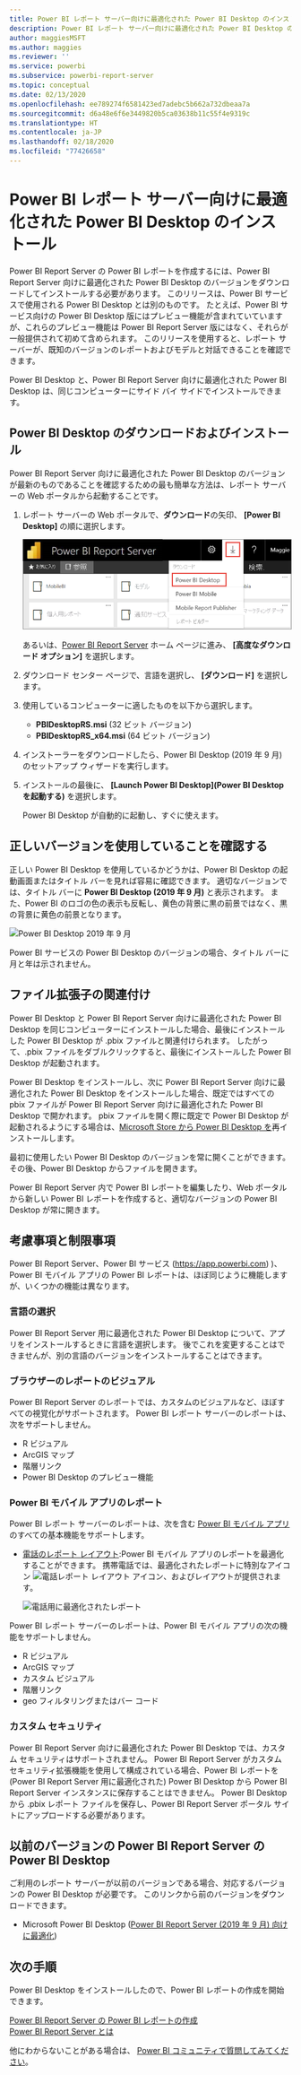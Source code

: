 ```yaml
---
title: Power BI レポート サーバー向けに最適化された Power BI Desktop のインストール
description: Power BI レポート サーバー向けに最適化された Power BI Desktop のインストール方法の詳細
author: maggiesMSFT
ms.author: maggies
ms.reviewer: ''
ms.service: powerbi
ms.subservice: powerbi-report-server
ms.topic: conceptual
ms.date: 02/13/2020
ms.openlocfilehash: ee789274f6581423ed7adebc5b662a732dbeaa7a
ms.sourcegitcommit: d6a48e6f6e3449820b5ca03638b11c55f4e9319c
ms.translationtype: HT
ms.contentlocale: ja-JP
ms.lasthandoff: 02/18/2020
ms.locfileid: "77426658"
---
```

# <a name="install-power-bi-desktop-optimized-for-power-bi-report-server"></a>Power BI レポート サーバー向けに最適化された Power BI Desktop のインストール

Power BI Report Server の Power BI レポートを作成するには、Power BI Report Server 向けに最適化された Power BI Desktop のバージョンをダウンロードしてインストールする必要があります。 このリリースは、Power BI サービスで使用される Power BI Desktop とは別のものです。 たとえば、Power BI サービス向けの Power BI Desktop 版にはプレビュー機能が含まれていていますが、これらのプレビュー機能は Power BI Report Server 版にはなく、それらが一般提供されて初めて含められます。 このリリースを使用すると、レポート サーバーが、既知のバージョンのレポートおよびモデルと対話できることを確認できます。 

Power BI Desktop と、Power BI Report Server 向けに最適化された Power BI Desktop は、同じコンピューターにサイド バイ サイドでインストールできます。

## <a name="download-and-install-power-bi-desktop"></a>Power BI Desktop のダウンロードおよびインストール

Power BI Report Server 向けに最適化された Power BI Desktop のバージョンが最新のものであることを確認するための最も簡単な方法は、レポート サーバーの Web ポータルから起動することです。

1. レポート サーバーの Web ポータルで、**ダウンロード**の矢印、 **[Power BI Desktop]** の順に選択します。

    ![Web ポータルから Power BI Desktop をダウンロードする](media/install-powerbi-desktop/report-server-download-web-portal.png)

    あるいは、[Power BI Report Server](https://powerbi.microsoft.com/report-server/) ホーム ページに進み、 **[高度なダウンロード オプション]** を選択します。

2. ダウンロード センター ページで、言語を選択し、 **[ダウンロード]** を選択します。

3. 使用しているコンピューターに適したものを以下から選択します。 

    - **PBIDesktopRS.msi** (32 ビット バージョン)
    - **PBIDesktopRS_x64.msi** (64 ビット バージョン)

1. インストーラーをダウンロードしたら、Power BI Desktop (2019 年 9 月) のセットアップ ウィザードを実行します。

2. インストールの最後に、 **[Launch Power BI Desktop]\(Power BI Desktop を起動する\)** を選択します。

    Power BI Desktop が自動的に起動し、すぐに使えます。

## <a name="verify-youre-using-the-correct-version"></a>正しいバージョンを使用していることを確認する
正しい Power BI Desktop を使用しているかどうかは、Power BI Desktop の起動画面またはタイトル バーを見れば容易に確認できます。 適切なバージョンでは、タイトル バーに **Power BI Desktop (2019 年 9 月)** と表示されます。 また、Power BI のロゴの色の表示も反転し、黄色の背景に黒の前景ではなく、黒の背景に黄色の前景となります。

![Power BI Desktop 2019 年 9 月](media/install-powerbi-desktop/power-bi-report-server-desktop-sept-2019.png)

Power BI サービスの Power BI Desktop のバージョンの場合、タイトル バーに月と年は示されません。

## <a name="file-extension-association"></a>ファイル拡張子の関連付け
Power BI Desktop と Power BI Report Server 向けに最適化された Power BI Desktop を同じコンピューターにインストールした場合、最後にインストールした Power BI Desktop が .pbix ファイルと関連付けられます。 したがって、.pbix ファイルをダブルクリックすると、最後にインストールした Power BI Desktop が起動されます。

Power BI Desktop をインストールし、次に Power BI Report Server 向けに最適化された Power BI Desktop をインストールした場合、既定ではすべての pbix ファイルが Power BI Report Server 向けに最適化された Power BI Desktop で開かれます。 pbix ファイルを開く際に既定で Power BI Desktop が起動されるようにする場合は、[Microsoft Store から Power BI Desktop を](https://aka.ms/pbidesktopstore)再インストールします。

最初に使用したい Power BI Desktop のバージョンを常に開くことができます。 その後、Power BI Desktop からファイルを開きます。

Power BI Report Server 内で Power BI レポートを編集したり、Web ポータルから新しい Power BI レポートを作成すると、適切なバージョンの Power BI Desktop が常に開きます。

## <a name="considerations-and-limitations"></a>考慮事項と制限事項

Power BI Report Server、Power BI サービス (https://app.powerbi.com) )、Power BI モバイル アプリの Power BI レポートは、ほぼ同じように機能しますが、いくつかの機能は異なります。

### <a name="selecting-a-language"></a>言語の選択

Power BI Report Server 用に最適化された Power BI Desktop について、アプリをインストールするときに言語を選択します。 後でこれを変更することはできませんが、別の言語のバージョンをインストールすることはできます。

### <a name="report-visuals-in-a-browser"></a>ブラウザーのレポートのビジュアル

Power BI Report Server のレポートでは、カスタムのビジュアルなど、ほぼすべての視覚化がサポートされます。 Power BI レポート サーバーのレポートは、次をサポートしません。

* R ビジュアル
* ArcGIS マップ
* 階層リンク
* Power BI Desktop のプレビュー機能

### <a name="reports-in-the-power-bi-mobile-apps"></a>Power BI モバイル アプリのレポート

Power BI レポート サーバーのレポートは、次を含む [Power BI モバイル アプリ](../consumer/mobile/mobile-apps-for-mobile-devices.md)のすべての基本機能をサポートします。

* [電話のレポート レイアウト](../desktop-create-phone-report.md):Power BI モバイル アプリのレポートを最適化することができます。 携帯電話では、最適化されたレポートに特別なアイコン ![電話レポート レイアウト アイコン](media/install-powerbi-desktop/power-bi-rs-mobile-optimized-icon.png)、およびレイアウトが提供されます。
  
    ![電話用に最適化されたレポート](media/install-powerbi-desktop/power-bi-rs-mobile-optimized-report.png)

Power BI レポート サーバーのレポートは、Power BI モバイル アプリの次の機能をサポートしません。

* R ビジュアル
* ArcGIS マップ
* カスタム ビジュアル
* 階層リンク
* geo フィルタリングまたはバー コード

### <a name="custom-security"></a>カスタム セキュリティ

Power BI Report Server 向けに最適化された Power BI Desktop では、カスタム セキュリティはサポートされません。 Power BI Report Server がカスタム セキュリティ拡張機能を使用して構成されている場合、Power BI レポートを (Power BI Report Server 用に最適化された) Power BI Desktop から Power BI Report Server インスタンスに保存することはできません。 Power BI Desktop から .pbix レポート ファイルを保存し、Power BI Report Server ポータル サイトにアップロードする必要があります。

## <a name="power-bi-desktop-for-earlier-versions-of-power-bi-report-server"></a>以前のバージョンの Power BI Report Server の Power BI Desktop

ご利用のレポート サーバーが以前のバージョンである場合、対応するバージョンの Power BI Desktop が必要です。 このリンクから前のバージョンをダウンロードできます。

- Microsoft Power BI Desktop ([Power BI Report Server (2019 年 9 月) 向けに最適化](https://go.microsoft.com/fwlink/?linkid=2103723))

## <a name="next-steps"></a>次の手順

Power BI Desktop をインストールしたので、Power BI レポートの作成を開始できます。

[Power BI Report Server の Power BI レポートの作成](quickstart-create-powerbi-report.md)  
[Power BI Report Server とは](get-started.md)

他にわからないことがある場合は、 [Power BI コミュニティで質問してみてください](https://community.powerbi.com/)。
